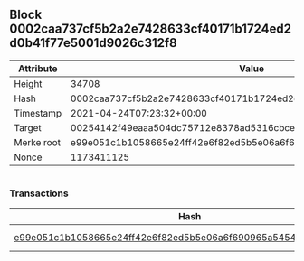 ## Block 0002caa737cf5b2a2e7428633cf40171b1724ed2d0b41f77e5001d9026c312f8

Attribute | Value
--- | ---
Height | 34708
Hash | 0002caa737cf5b2a2e7428633cf40171b1724ed2d0b41f77e5001d9026c312f8
Timestamp | 2021-04-24T07:23:32+00:00
Target | 00254142f49eaaa504dc75712e8378ad5316cbcead634704b3734b6271167cc4
Merke root | e99e051c1b1058665e24ff42e6f82ed5b5e06a6f690965a545427da8814ff5d6
Nonce | 1173411125

```

```

### Transactions

Hash | Amount
--- | ---
[e99e051c1b1058665e24ff42e6f82ed5b5e06a6f690965a545427da8814ff5d6](e99e051c1b1058665e24ff42e6f82ed5b5e06a6f690965a545427da8814ff5d6.md) | 10.00000000 SKEPTI 
